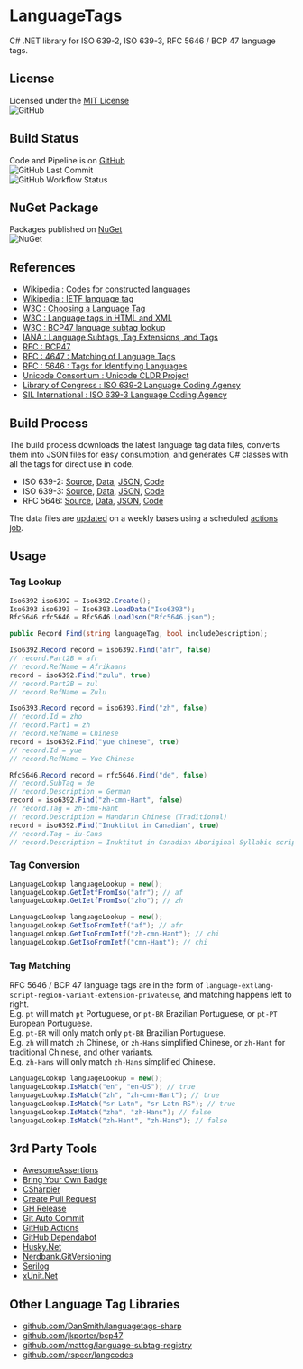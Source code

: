 # LanguageTags

C# .NET library for ISO 639-2, ISO 639-3, RFC 5646 / BCP 47 language tags.

## License

Licensed under the [MIT License](./LICENSE)\
![GitHub](https://img.shields.io/github/license/ptr727/LanguageTags)

## Build Status

Code and Pipeline is on [GitHub](https://github.com/ptr727/LanguageTags)\
![GitHub Last Commit](https://img.shields.io/github/last-commit/ptr727/LanguageTags?logo=github)\
![GitHub Workflow Status](https://img.shields.io/github/actions/workflow/status/ptr727/LanguageTags/BuildPublishPipeline.yml?logo=github)

## NuGet Package

Packages published on [NuGet](https://www.nuget.org/packages/ptr727.LanguageTags/)\
![NuGet](https://img.shields.io/nuget/v/ptr727.LanguageTags?logo=nuget)

## References

- [Wikipedia : Codes for constructed languages](https://en.wikipedia.org/wiki/Codes_for_constructed_languages)
- [Wikipedia : IETF language tag](https://en.wikipedia.org/wiki/IETF_language_tag)
- [W3C : Choosing a Language Tag](https://www.w3.org/International/questions/qa-choosing-language-tags)
- [W3C : Language tags in HTML and XML](https://www.w3.org/International/articles/language-tags/)
- [W3C : BCP47 language subtag lookup](https://r12a.github.io/app-subtags/)
- [IANA : Language Subtags, Tag Extensions, and Tags](https://www.iana.org/assignments/language-subtags-tags-extensions/language-subtags-tags-extensions.xhtml)
- [RFC : BCP47](https://www.rfc-editor.org/info/bcp47)
- [RFC : 4647 : Matching of Language Tags](https://www.rfc-editor.org/info/rfc4647)
- [RFC : 5646 : Tags for Identifying Languages](https://www.rfc-editor.org/info/rfc5646)
- [Unicode Consortium : Unicode CLDR Project](https://cldr.unicode.org/)
- [Library of Congress : ISO 639-2 Language Coding Agency](https://www.loc.gov/standards/iso639-2/)
- [SIL International : ISO 639-3 Language Coding Agency](https://iso639-3.sil.org/)

## Build Process

The build process downloads the latest language tag data files, converts them into JSON files for easy consumption, and generates C# classes with all the tags for direct use in code.

- ISO 639-2: [Source](https://www.loc.gov/standards/iso639-2/ISO-639-2_utf-8.txt), [Data](./LanguageData/iso6392), [JSON](./LanguageData/iso6392.json), [Code](./LanguageTags/Iso6392Gen.cs)
- ISO 639-3: [Source](https://iso639-3.sil.org/sites/iso639-3/files/downloads/iso-639-3.tab), [Data](./LanguageData/iso6393), [JSON](./LanguageData/iso6393.json), [Code](./LanguageTags/Iso6393Gen.cs)
- RFC 5646: [Source](https://www.iana.org/assignments/language-subtag-registry/language-subtag-registry), [Data](./LanguageData/rfc5646), [JSON](./LanguageData/rfc5646.json), [Code](./LanguageTags/Rfc5646Gen.cs)

The data files are [updated](./LanguageTagsCreate/) on a weekly bases using a scheduled [actions job](./.github/workflows/update-languagedata.yml).

## Usage

### Tag Lookup

```csharp
Iso6392 iso6392 = Iso6392.Create();
Iso6393 iso6393 = Iso6393.LoadData("Iso6393");
Rfc5646 rfc5646 = Rfc5646.LoadJson("Rfc5646.json");
```

```csharp
public Record Find(string languageTag, bool includeDescription);
```

```csharp
Iso6392.Record record = iso6392.Find("afr", false)
// record.Part2B = afr
// record.RefName = Afrikaans
record = iso6392.Find("zulu", true)
// record.Part2B = zul
// record.RefName = Zulu
```

```csharp
Iso6393.Record record = iso6393.Find("zh", false)
// record.Id = zho
// record.Part1 = zh
// record.RefName = Chinese
record = iso6392.Find("yue chinese", true)
// record.Id = yue
// record.RefName = Yue Chinese
```

```csharp
Rfc5646.Record record = rfc5646.Find("de", false)
// record.SubTag = de
// record.Description = German
record = iso6392.Find("zh-cmn-Hant", false)
// record.Tag = zh-cmn-Hant
// record.Description = Mandarin Chinese (Traditional)
record = iso6392.Find("Inuktitut in Canadian", true)
// record.Tag = iu-Cans
// record.Description = Inuktitut in Canadian Aboriginal Syllabic script
```

### Tag Conversion

```csharp
LanguageLookup languageLookup = new();
languageLookup.GetIetfFromIso("afr"); // af
languageLookup.GetIetfFromIso("zho"); // zh
```

```csharp
LanguageLookup languageLookup = new();
languageLookup.GetIsoFromIetf("af"); // afr
languageLookup.GetIsoFromIetf("zh-cmn-Hant"); // chi
languageLookup.GetIsoFromIetf("cmn-Hant"); // chi
```

### Tag Matching

RFC 5646 / BCP 47 language tags are in the form of `language-extlang-script-region-variant-extension-privateuse`, and matching happens left to right.\
E.g. `pt` will match `pt` Portuguese, or `pt-BR` Brazilian Portuguese, or `pt-PT` European Portuguese.\
E.g. `pt-BR` will only match only `pt-BR` Brazilian Portuguese.\
E.g. `zh` will match `zh` Chinese, or `zh-Hans` simplified Chinese, or `zh-Hant` for traditional Chinese, and other variants.\
E.g. `zh-Hans` will only match `zh-Hans` simplified Chinese.

```csharp
LanguageLookup languageLookup = new();
languageLookup.IsMatch("en", "en-US"); // true
languageLookup.IsMatch("zh", "zh-cmn-Hant"); // true
languageLookup.IsMatch("sr-Latn", "sr-Latn-RS"); // true
languageLookup.IsMatch("zha", "zh-Hans"); // false
languageLookup.IsMatch("zh-Hant", "zh-Hans"); // false
```

## 3rd Party Tools

- [AwesomeAssertions](https://awesomeassertions.org/)
- [Bring Your Own Badge](https://github.com/marketplace/actions/bring-your-own-badge)
- [CSharpier](https://csharpier.com/)
- [Create Pull Request](https://github.com/marketplace/actions/create-pull-request)
- [GH Release](https://github.com/marketplace/actions/gh-release)
- [Git Auto Commit](https://github.com/marketplace/actions/git-auto-commit)
- [GitHub Actions](https://github.com/actions)
- [GitHub Dependabot](https://github.com/dependabot)
- [Husky.Net](https://alirezanet.github.io/Husky.Net/)
- [Nerdbank.GitVersioning](https://github.com/marketplace/actions/nerdbank-gitversioning)
- [Serilog](https://serilog.net/)
- [xUnit.Net](https://xunit.net/)

## Other Language Tag Libraries

- [github.com/DanSmith/languagetags-sharp](https://github.com/DanSmith/languagetags-sharp)
- [github.com/jkporter/bcp47](https://github.com/jkporter/bcp47)
- [github.com/mattcg/language-subtag-registry](https://github.com/mattcg/language-subtag-registry)
- [github.com/rspeer/langcodes](https://github.com/rspeer/langcodes)
